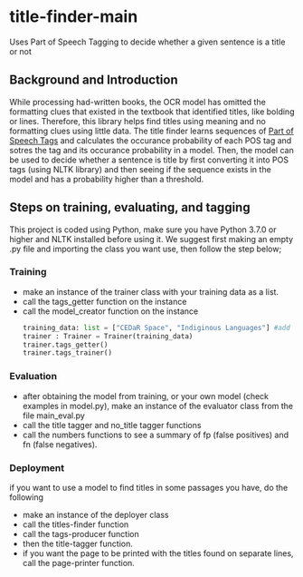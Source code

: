 # title-finder-main
Uses Part of Speech Tagging to decide whether a given sentence is a title or not


## Background and Introduction
While processing had-written books, the OCR model has omitted the formatting clues that existed in the textbook that identified titles, like bolding or lines. Therefore, this library helps find titles using meaning and no formatting clues using little data.
The title finder learns sequences of [Part of Speech Tags](https://www.nltk.org/book/ch05.html) and calculates the occurance probability of each POS tag and sotres the tag and its occurance probability in a model. Then, the model can be used to decide whether a sentence is 
title by first converting it into POS tags (using NLTK library) and then seeing if the sequence exists in the model and has a probability higher than a threshold. 

## Steps on training, evaluating, and tagging
  This project is coded using Python, make sure you have Python 3.7.0 or higher and NLTK installed before using it. We suggest first making an empty .py file and importing the class you want use, then follow the step below;
### Training 
  - make an instance of the trainer class with your training data as a list.
  - call the tags_getter function on the instance
  - call the model_creator function on the instance
    ```python
    training_data: list = ["CEDaR Space", "Indiginous Languages"] #add the training data here as a list. 
    trainer : Trainer = Trainer(training_data)
    trainer.tags_getter()
    trainer.tags_trainer()
    ```
### Evaluation 
  - after obtaining the model from training, or your own model (check examples in model.py), make an instance of the evaluator class from the file main_eval.py
  - call the title tagger and no_title tagger functions
  - call the numbers functions to see a summary of fp (false positives) and fn (false negatives).
### Deployment 
  if you want to use a model to find titles in some passages you have, do the following
  - make an instance of the deployer class
  - call the titles-finder function
  - call the tags-producer function
  - then the title-tagger function.
  - if you want the page to be printed with the titles found on separate lines, call the page-printer function. 
